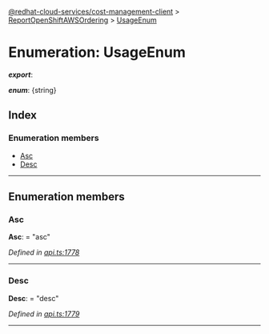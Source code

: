[@redhat-cloud-services/cost-management-client](../README.md) > [ReportOpenShiftAWSOrdering](../modules/reportopenshiftawsordering.md) > [UsageEnum](../enums/reportopenshiftawsordering.usageenum.md)

# Enumeration: UsageEnum

*__export__*: 

*__enum__*: {string}

## Index

### Enumeration members

* [Asc](reportopenshiftawsordering.usageenum.md#asc)
* [Desc](reportopenshiftawsordering.usageenum.md#desc)

---

## Enumeration members

<a id="asc"></a>

###  Asc

**Asc**:  = "asc"

*Defined in [api.ts:1778](https://github.com/RedHatInsights/javascript-clients/blob/master/packages/cost-management/api.ts#L1778)*

___
<a id="desc"></a>

###  Desc

**Desc**:  = "desc"

*Defined in [api.ts:1779](https://github.com/RedHatInsights/javascript-clients/blob/master/packages/cost-management/api.ts#L1779)*

___

